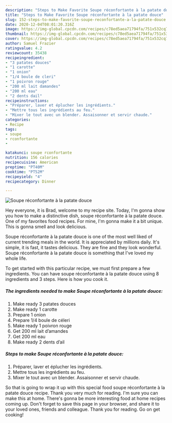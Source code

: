 ```yaml
---
description: "Steps to Make Favorite Soupe réconfortante à la patate douce"
title: "Steps to Make Favorite Soupe réconfortante à la patate douce"
slug: 152-steps-to-make-favorite-soupe-reconfortante-a-la-patate-douce
date: 2020-12-04T08:01:20.316Z
image: https://img-global.cpcdn.com/recipes/c78ed5aea71794fa/751x532cq70/soupe-reconfortante-a-la-patate-douce-photo-principale-de-la-recette.jpg
thumbnail: https://img-global.cpcdn.com/recipes/c78ed5aea71794fa/751x532cq70/soupe-reconfortante-a-la-patate-douce-photo-principale-de-la-recette.jpg
cover: https://img-global.cpcdn.com/recipes/c78ed5aea71794fa/751x532cq70/soupe-reconfortante-a-la-patate-douce-photo-principale-de-la-recette.jpg
author: Samuel Frazier
ratingvalue: 4.2
reviewcount: 35438
recipeingredient:
- "3 patates douces"
- "1 carotte"
- "1 onion"
- "1/4 boule de cleri"
- "1 poivron rouge"
- "200 ml lait damandes"
- "200 ml eau"
- "2 dents dail"
recipeinstructions:
- "Préparer, laver et éplucher les ingrédients."
- "Mettre tous les ingrédients au feu."
- "Mixer le tout avec un blender. Assaisonner et servir chaude."
categories:
- Recipe
tags:
- soupe
- rconfortante
- 

katakunci: soupe rconfortante  
nutrition: 156 calories
recipecuisine: American
preptime: "PT40M"
cooktime: "PT52M"
recipeyield: "4"
recipecategory: Dinner

---
```



![Soupe réconfortante à la patate douce](https://img-global.cpcdn.com/recipes/c78ed5aea71794fa/751x532cq70/soupe-reconfortante-a-la-patate-douce-photo-principale-de-la-recette.jpg)

Hey everyone, it is Brad, welcome to my recipe site. Today, I'm gonna show you how to make a distinctive dish, soupe réconfortante à la patate douce. One of my favorites food recipes. For mine, I'm gonna make it a bit unique. This is gonna smell and look delicious.



Soupe réconfortante à la patate douce is one of the most well liked of current trending meals in the world. It is appreciated by millions daily. It's simple, it is fast, it tastes delicious. They are fine and they look wonderful. Soupe réconfortante à la patate douce is something that I've loved my whole life.


To get started with this particular recipe, we must first prepare a few ingredients. You can have soupe réconfortante à la patate douce using 8 ingredients and 3 steps. Here is how you cook it.

<!--inarticleads1-->

##### The ingredients needed to make Soupe réconfortante à la patate douce:

1. Make ready 3 patates douces
1. Make ready 1 carotte
1. Prepare 1 onion
1. Prepare 1/4 boule de céleri
1. Make ready 1 poivron rouge
1. Get 200 ml lait d’amandes
1. Get 200 ml eau
1. Make ready 2 dents d’ail




<!--inarticleads2-->

##### Steps to make Soupe réconfortante à la patate douce:

1. Préparer, laver et éplucher les ingrédients.
1. Mettre tous les ingrédients au feu.
1. Mixer le tout avec un blender. Assaisonner et servir chaude.




So that is going to wrap it up with this special food soupe réconfortante à la patate douce recipe. Thank you very much for reading. I'm sure you can make this at home. There's gonna be more interesting food at home recipes coming up. Don't forget to save this page in your browser, and share it to your loved ones, friends and colleague. Thank you for reading. Go on get cooking!
